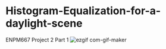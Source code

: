 # Histogram-Equalization-for-a-daylight-scene
ENPM667 Project 2 Part 1
![ezgif com-gif-maker](https://user-images.githubusercontent.com/106445479/192195710-93a9e263-48ac-4c34-8015-237bae1f671f.gif)
